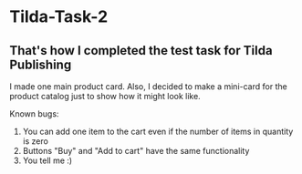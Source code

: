 # Tilda-Task-2
That's how I completed the test task for Tilda Publishing
----------------------
I made one main product card. Also, I decided to make 
a mini-card for the product catalog just to show how it might look like.

Known bugs:

1) You can add one item to the cart even if 
the number of items in quantity is zero
2) Buttons "Buy" and "Add to cart" have the same functionality
3) You tell me :)
